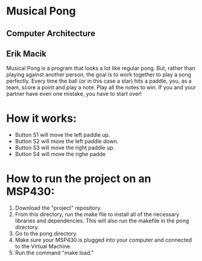 # Musical Pong
## Computer Architecture
## Erik Macik

Musical Pong is a program that looks a lot like regular pong. But, rather than
playing against another person, the goal is to work together to play a song
perfectly. Every time the ball (or in this case a star) hits a paddle, you, as
a team, score a point and play a note. Play all the notes to win. If you and
your partner have even one mistake, you have to start over!

# How it works:
* Button S1 will move the left paddle up.
* Button S2 will move the left paddle down.
* Button S3 will move the right paddle up.
* Button S4 will move the righe padde

# How to run the project on an MSP430:
1. Download the "project" repository.
2. From this directory, run the make file to install all of the necessary
libraries and dependencies. This will also run the makefile in the pong directory.
3. Go to the pong directory.
4. Make sure your MSP430 is plugged into your computer and connected to the Virtual Machine.
5. Run the command "make load."
